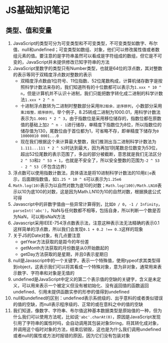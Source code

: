 # JS基础知识笔记

## 类型、值和变量

1. JavaScript的类型可分为可变类型和不可变类型，不可变类型如数字、布尔值、null和undefined；可变类型如数组、对象，他们可以修改属性值或者数组元素的值。要注意的是字符串虽然可以看成是字符组成的数组，但它是不可变的，JavaScript并未提供修改已知字符串的方法
2. JavaScript里数字的类型只有Number类型，也就是64位的浮点数，其对整数的表示等同于双精度浮点数对整数的表示
     - 双精度浮点数由1位符号、11位指数、52位尾数构成，计算机储存数字是按照科学计数法来存的，我们知道所有的十位数都可以表示为`1.xxx * 10 ^ n`，但是计算机并不认识十进制，我们只能把数字转化成二进制的科学计数法`1.xxx * 2 ^ n`
     - 十进制浮点数转为二进制时整数部分采用`除2取余，逆序排列`，小数部分采用`乘2取整，顺序排列`，举个例子，8.25转成二进制为1000.01，用科学计数法表示为`1.0001 * 2 ^ 3`，由于指数位是采用移位储存的，指数位都在原数值的基础上加`2 ^ n - 1`进行储存，单精度下指数位为8位，所以指数位的储存值为130，尾数位由于首位都为1，可省略不存，即单精度下储存为`0 10000010 0001...0`
     - 现在我们根据这个来计算最大整数，我们推测出当二进制科学计数法为`1.111...111 * 2 ^ 52`时达到最大，因为再加1则尾数总位数变为53位，超出52位尾数的表示范围了，多出的部分被截断，意思就是我们无法区分`2 ^ 53`和`2 ^ 53 + 1`，也就是不安全了，所以安全整数的范围为`-2 ^ 53 - 2 ^ 53`（不包含边界）
3. 浮点数可以使用指数计数法，具体语法是将10进制科学计数法的10用`E|e`表示，后面跟指数值，如`1.25 * 10 ^ 6`可以表示为`1.25e6` 
4. `Math.log(10)`表示为以自然对数为底10的对数；`Math.log(100)/Math.LN10`表示以10为底100的对数，这是因为Math.LN10为10的自然对数，根据换底公式可得
5. Javascript中的非数字值由一些异常计算得到，比如`0 / 0`，`-1 / Infinity`，`parseInt('abc')`，NaN与任何数都不相等，包括自身，所以判断一个数是否为NaN，可以用isNaN方法
6. Javascript采用IEEE-754浮点数表示法，注意这种表示法无法精确的表示0.1这样简单的浮点数，所以我们会发现`0.1 + 0.2 !== 0.3`这样的现象
7. 关于JS的Date对象，有几点要注意
     - getYear方法获取的是距今的年份差
     - getMonth方法获取的月份数是从0开始数起的
     - getDay方法获取的是星期，并且0表示星期日
8. null是Javascript中的一个关键字，表示一个特殊值，使用typeof求其类型得到object，这表示我们可以将其看成一个特殊对象，意为非对象，通常用来表示数字、字符串和对象是无值的
9. undefined是JavaScript中定义的第二个表示值的空缺的关键字，含义是未定义，可以用来表示一个被定义但没有被初始化、没有返回值的函数返回undefined、引用未提供函数实参的形参的值得到undefined
10. null和undefined的区别：undefined表示系统级的、出乎意料的或者类似错误的值的空缺，而null表示程序级的、正常的或在意料之中的值的空缺
11. 我们知道，像数字、字符串、布尔值这种基本数据类型是原始值的一种，但为什么我们可以使用方法呢，比如说`'abc'.charAt(0)`，原因是JavaScript发现引用了字符串的属性时吗，会自动调用其包装对象String，将其转化成对象，并调用这个临时对象的方法，结束后销毁，这也是为什么我们调用undefined或者null的属性或方法时报错的原因，因为它们没有包装对象